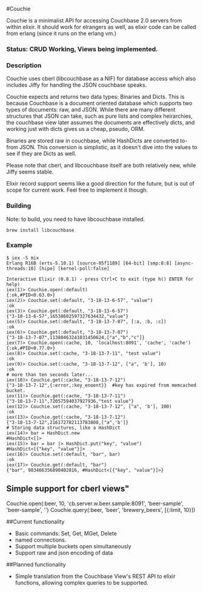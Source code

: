#Couchie

Couchie is a minimalist API for accessing Couchbase 2.0 servers from within elixir. It should work for elrangers as well, as elixir code can be called from erlang (since it runs on the erlang vm.)

### Status:  CRUD Working, Views being implemented. 

### Description

Couchie uses cberl (libcouchbase as a NIF) for database access which also includes Jiffy for handling the JSON couchbase speaks.

Couchie expects and returns two data types: Binaries and Dicts.  This is because Couchbase is a document oriented database which supports two types of documents: raw, and JSON.  While there are many different structures that JSON can take, such as pure lists and complex heirarchies,
the couchbase view later assumes the documents are effectively dicts, and working just with dicts gives us a cheap, pseudo, ORM. 

Binaries are stored raw in couchbase, while HashDicts are converted to-from JSON.  This conversion is simplistic, as it doesn't dive into the values to see if they are Dicts as well. 

Please note that cberl, and libcouchbase itself are both relatively new, while Jiffy seems stable. 

Elixir record support seems like a good direction for the future, but is out of scope for current work. Feel free to implement it though.

### Building

Note: to build, you need to have libcouchbase installed.
  
	brew install libcouchbase

### Example


	$ iex -S mix
	Erlang R16B (erts-5.10.1) [source-05f1189] [64-bit] [smp:8:8] [async-threads:10] [hipe] [kernel-poll:false]

	Interactive Elixir (0.8.1) - press Ctrl+C to exit (type h() ENTER for help)
	iex(1)> Couchie.open(:default)
	{:ok,#PID<0.63.0>}
	iex(2)> Couchie.set(:default, "3-18-13-6-57", "value")
	:ok
	iex(3)> Couchie.get(:default, "3-18-13-6-57")
	{"3-18-13-6-57",16538602597327634432,"value"}
	iex(5)> Couchie.set(:default, "3-18-13-7-07", [:a, :b, :c])
	:ok
	iex(6)> Couchie.get(:default, "3-18-13-7-07")
	{"3-18-13-7-07",11380463241031450624,["a","b","c"]}
	iex(7)> Couchie.open(:cache, 10, 'localhost:8091', 'cache', 'cache')
	{:ok,#PID<0.77.0>}
	iex(8)> Couchie.set(:cache, "3-18-13-7-11", "test value")
	:ok
	iex(9)> Couchie.set(:cache, "3-18-13-7-12", ["a", 'b'], 10)
	:ok
	# more than ten seconds later...
	iex(10)> Couchie.get(:cache, "3-18-13-7-12")
	{"3-18-13-7-12",{:error,:key_enoent}}  #key has expired from memcached bucket.
	iex(11)> Couchie.get(:cache, "3-18-13-7-11")
	{"3-18-13-7-11",72057594037927936,"test value"}
	iex(12)> Couchie.set(:cache, "3-18-13-7-12", ["a", 'b'], 100)
	:ok
	iex(13)> Couchie.get(:cache, "3-18-13-7-12")
	{"3-18-13-7-12",216172782113783808,["a",'b']}
	# Storing data structures, like a HashDict
	iex(14)> bar = HashDict.new   
	#HashDict<[]>
	iex(15)> bar = bar |> HashDict.put("key", "value")   
	#HashDict<[{"key", "value"}]>
	iex(16)> Couchie.set(:default, "bar", bar)
	:ok
	iex(17)> Couchie.get(:default, "bar")
	{"bar", 983466356890402816, #HashDict<[{"key", "value"}]>}

## Simple support for cberl views"
Couchie.open(:beer, 10, 'cb.server.w.beer.sample:8091', 'beer-sample', 'beer-sample', '')
Couchie.query(:beer, 'beer', 'brewery_beers', [{:limit, 10}])

##Current functionality
- Basic commands: Set, Get, MGet, Delete
- named connections.
- Support multiple buckets open simultaneously
- Support raw and json encoding of data

##Planned functionality
- Simple translation from the Couchbase View's REST API to elixir functions, allowing complex queries to be supported.

